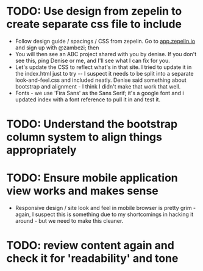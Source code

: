 # TODO: Use design from zepelin to create separate css file to include
 -  Follow design guide / spacings / CSS from zepelin. Go to <A HREF="https://app.zepelin.io">app.zepelin.io</A> and sign up with @zambezi; then 
 -  You will then see an ABC project shared with you by denise. If you don't see this, ping Denise or me, and I'll see what I can fix for you.
 -  Let's update the CSS to reflect what's in that site. I tried to update it in the index.html just to try -- I suspect it needs to be split into a separate look-and-feel.css and included neatly. Denise said something about bootstrap and alignment - I think I didn't make that work that well.
 - Fonts - we use 'Fira Sans' as the Sans Serif; it's a google font and i updated index with a font reference to pull it in and test it.
# TODO: Understand the bootstrap column system to align things appropriately
# TODO: Ensure mobile application view works and makes sense
 -  Responsive design / site look and feel in mobile browser is pretty grim - again, I suspect this is something due to my shortcomings in hacking it around - but we need to make this cleaner.
# TODO: review content again and check it for 'readability' and tone

